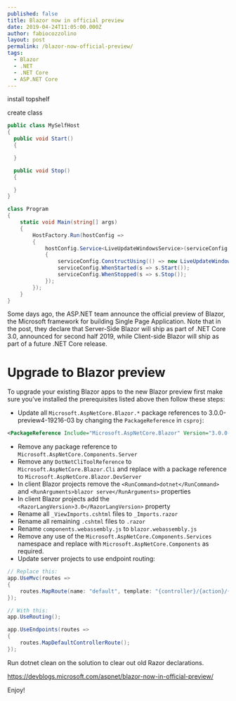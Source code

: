 ```yaml
---
published: false
title: Blazor now in official preview
date: 2019-04-24T11:05:00.000Z
author: fabiocozzolino
layout: post
permalink: /blazor-now-official-preview/
tags:
  - Blazor
  - .NET
  - .NET Core
  - ASP.NET Core
---
```


install topshelf

create class
```cs
public class MySelfHost
{
  public void Start()
  {

  }

  public void Stop()
  {

  }
}
```
```cs
class Program
{
    static void Main(string[] args)
    {
        HostFactory.Run(hostConfig =>
        {
            hostConfig.Service<LiveUpdateWindowsService>(serviceConfig =>
            {
                serviceConfig.ConstructUsing(() => new LiveUpdateWindowsService());
                serviceConfig.WhenStarted(s => s.Start());
                serviceConfig.WhenStopped(s => s.Stop());
            });
        });
    }
}
```

Some days ago, the ASP.NET team announce the official preview of Blazor, the Microsoft framework for building Single Page Application. Note that in the post, they declare that Server-Side Blazor will ship as part of .NET Core 3.0, announced for second half 2019, while Client-side Blazor will ship as part of a future .NET Core release.

# Upgrade to Blazor preview
To upgrade your existing Blazor apps to the new Blazor preview first make sure you’ve installed the prerequisites listed above then follow these steps:

- Update all `Microsoft.AspNetCore.Blazor.*` package references to 3.0.0-preview4-19216-03 by changing the `PackageReference` in `csproj`: 
```xml
<PackageReference Include="Microsoft.AspNetCore.Blazor" Version="3.0.0-preview4-19216-03" />
```
- Remove any package reference to `Microsoft.AspNetCore.Components.Server`
- Remove any `DotNetCliToolReference` to `Microsoft.AspNetCore.Blazor.Cli` and replace with a package reference to `Microsoft.AspNetCore.Blazor.DevServer`
- In client Blazor projects remove the `<RunCommand>dotnet</RunCommand>` and `<RunArguments>blazor serve</RunArguments>` properties
- In client Blazor projects add the `<RazorLangVersion>3.0</RazorLangVersion>` property
- Rename all `_ViewImports.cshtml` files to `_Imports.razor`
- Rename all remaining `.cshtml` files to `.razor`
- Rename `components.webassembly.js` to `blazor.webassembly.js`
- Remove any use of the `Microsoft.AspNetCore.Components.Services` namespace and replace with `Microsoft.AspNetCore.Components` as required.
- Update server projects to use endpoint routing:
```cs
// Replace this:
app.UseMvc(routes =>
{
    routes.MapRoute(name: "default", template: "{controller}/{action}/{id?}");
});

// With this:
app.UseRouting();

app.UseEndpoints(routes =>
{
    routes.MapDefaultControllerRoute();
});
```
Run dotnet clean on the solution to clear out old Razor declarations.


https://devblogs.microsoft.com/aspnet/blazor-now-in-official-preview/

Enjoy!
